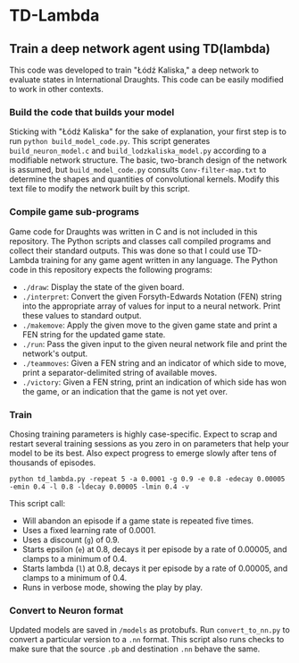 # TD-Lambda
## Train a deep network agent using TD(lambda)
This code was developed to train "&#321;&#243;d&#378; Kaliska," a deep network to evaluate states in International Draughts. This code can be easily modified to work in other contexts.

### Build the code that builds your model
Sticking with "&#321;&#243;d&#378; Kaliska" for the sake of explanation, your first step is to run `python build_model_code.py`. This script generates `build_neuron_model.c` and `build_lodzkaliska_model.py` according to a modifiable network structure. The basic, two-branch design of the network is assumed, but `build_model_code.py` consults `Conv-filter-map.txt` to determine the shapes and quantities of convolutional kernels. Modify this text file to modify the network built by this script.

### Compile game sub-programs
Game code for Draughts was written in C and is not included in this repository. The Python scripts and classes call compiled programs and collect their standard outputs. This was done so that I could use TD-Lambda training for any game agent written in any language. The Python code in this repository expects the following programs:
- `./draw`: Display the state of the given board.
- `./interpret`: Convert the given Forsyth-Edwards Notation (FEN) string into the appropriate array of values for input to a neural network. Print these values to standard output.
- `./makemove`: Apply the given move to the given game state and print a FEN string for the updated game state.
- `./run`: Pass the given input to the given neural network file and print the network's output.
- `./teammoves`: Given a FEN string and an indicator of which side to move, print a separator-delimited string of available moves.
- `./victory`: Given a FEN string, print an indication of which side has won the game, or an indication that the game is not yet over.

### Train
Chosing training parameters is highly case-specific. Expect to scrap and restart several training sessions as you zero in on parameters that help your model to be its best. Also expect progress to emerge slowly after tens of thousands of episodes.

`python td_lambda.py -repeat 5 -a 0.0001 -g 0.9 -e 0.8 -edecay 0.00005 -emin 0.4 -l 0.8 -ldecay 0.00005 -lmin 0.4 -v`

This script call:
- Will abandon an episode if a game state is repeated five times.
- Uses a fixed learning rate of 0.0001.
- Uses a discount (`g`) of 0.9.
- Starts epsilon (`e`) at 0.8, decays it per episode by a rate of 0.00005, and clamps to a minimum of 0.4.
- Starts lambda (`l`) at 0.8, decays it per episode by a rate of 0.00005, and clamps to a minimum of 0.4.
- Runs in verbose mode, showing the play by play.

### Convert to Neuron format
Updated models are saved in `/models` as protobufs. Run `convert_to_nn.py` to convert a particular version to a `.nn` format. This script also runs checks to make sure that the source `.pb` and destination `.nn` behave the same.
